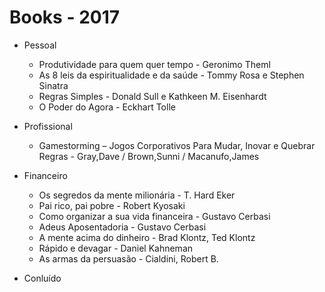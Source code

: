 # Books - 2017

* Pessoal
  * Produtividade para quem quer tempo - Geronimo Theml
  * As 8 leis da espiritualidade e da saúde - Tommy Rosa e Stephen Sinatra
  * Regras Simples - Donald Sull e Kathkeen M. Eisenhardt
  * O Poder do Agora - Eckhart Tolle

* Profissional
  * Gamestorming – Jogos Corporativos Para Mudar, Inovar e Quebrar Regras - Gray,Dave / Brown,Sunni / Macanufo,James

* Financeiro
  * Os segredos da mente milionária - T. Hard Eker
  * Pai rico, pai pobre - Robert Kyosaki
  * Como organizar a sua vida financeira - Gustavo Cerbasi
  * Adeus Aposentadoria - Gustavo Cerbasi
  * A mente acima do dinheiro - Brad Klontz, Ted Klontz
  * Rápido e devagar - Daniel Kahneman
  * As armas da persuasão - Cialdini, Robert B.

* Conluído




